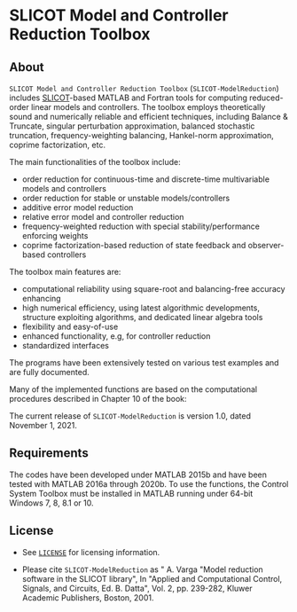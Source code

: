 # **SLICOT Model and Controller Reduction Toolbox**  

## About 

`SLICOT Model and Controller Reduction Toolbox` (`SLICOT-ModelReduction`) includes [SLICOT](http://slicot.org/)-based MATLAB and Fortran tools for computing reduced-order linear models and controllers. The toolbox employs theoretically sound and numerically reliable and efficient techniques, including Balance & Truncate, singular perturbation approximation, balanced stochastic truncation, frequency-weighting balancing, Hankel-norm approximation, coprime factorization, etc.

The main functionalities of the toolbox include:

  *  order reduction for continuous-time and discrete-time multivariable models and controllers
  *   order reduction for stable or unstable models/controllers
  *   additive error model reduction
  *   relative error model and controller reduction
  *   frequency-weighted reduction with special stability/performance enforcing weights
  *   coprime factorization-based reduction of state feedback and observer-based controllers

The toolbox main features are:

  *  computational reliability using square-root and balancing-free accuracy enhancing
  *   high numerical efficiency, using latest algorithmic developments, structure exploiting algorithms, and dedicated linear algebra tools
  *   flexibility and easy-of-use
  *   enhanced functionality, e.g, for controller reduction
  *   standardized interfaces

The programs have been extensively tested on various test examples and are fully documented.

Many of the implemented functions are based on the computational procedures described in Chapter 10 of the book:


The current release of `SLICOT-ModelReduction` is version 1.0, dated November 1, 2021.

## Requirements

The codes have been developed under MATLAB 2015b and have been tested with MATLAB 2016a through 2020b. To use the functions, the Control System Toolbox must be installed in MATLAB running under 64-bit Windows 7, 8, 8.1 or 10.

## License

* See [`LICENSE`](https://github.com/SLICOT/SLICOT-ModelReduction/blob/main/LICENSE) for licensing information.

* Please cite `SLICOT-ModelReduction` as " A. Varga "Model reduction software in the SLICOT library", In "Applied and Computational Control, Signals, and Circuits, Ed. B. Datta", Vol. 2, pp. 239-282, Kluwer Academic Publishers, Boston, 2001.


